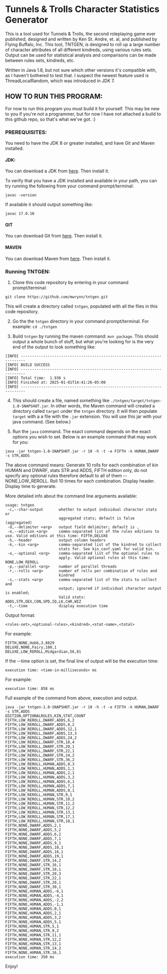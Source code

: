 # Tunnels & Trolls Character Statistics Generator
This is a tool used for Tunnels & Trolls, the second roleplaying game ever published, designed and written by Ken St. Andre, et. al, and published by Flying Buffalo, Inc. This tool, TNTGEN, is designed to roll up a large number of character attributes of all different kindreds, using various rules sets. Output can be used for statistical analysis and comparisons can be made between rules sets, kindreds, etc.   
  
  
Written in Java 1.8, but not sure which other versions it's compatible with, as I haven't bothered to test that. I suspect the newest feature used is ThreadLocalRandom, which was introduced in JDK 7.

## HOW TO RUN THIS PROGRAM:

For now to run this program you must build it for yourself. This may be new to you if you're not a programmer, but for now I have not attached a build to this github repo, so that's what we've got. :) 

### PREREQUISITES:
You need to have the JDK 8 or greater installed, and have Git and Maven installed.

#### JDK:
You can download a JDK from [here](https://www.oracle.com/java/technologies/downloads/). Then install it.

To verify that you have a JDK installed and available in your path, you can try running the following from your command prompt/terminal:
```
javac -version
```

If available it should output something like:
```
javac 17.0.10
```
#### GIT
You can download Git from [here](https://git-scm.com/downloads). Then install it.

#### MAVEN
You can download Maven from [here](https://maven.apache.org/download.cgi). Then install it.

### Running TNTGEN:
1. Clone this code repository by entering in your command prompt/terminal:
```
git clone https://github.com/mwrynn/tntgen.git
```

This will create a directory called `tntgen`, populated with all the files in this code repository.

2. Go the the `tntgen` directory in your command prompt/terminal. For example: `cd ./tntgen`

3. Build `tntgen` by running the maven command: `mvn package`. This should output a whole bunch of stuff, but what you're looking for is the very end of the output to look something like:
```
[INFO] ------------------------------------------------------------------------
[INFO] BUILD SUCCESS
[INFO] ------------------------------------------------------------------------
[INFO] Total time:  1.936 s
[INFO] Finished at: 2025-01-01T14:41:26-05:00
[INFO] ------------------------------------------------------------------------
```

4. This should create a file, named something like `./tntgen/target/tntgen-1.0-SNAPSHOT.jar`. In other words, the Maven command will created a directory called `target` under the `tntgen` directory. It will then populate `target` with a a file with the `.jar` extension. You will use this jar with your java command. (See below.)

5. Run the `java` command. The exact command depends on the exact options you wish to set. Below is an example command that may work for you:
```
java -jar tntgen-1.0-SNAPSHOT.jar -r 10 -h -t -e FIFTH -k HUMAN,DWARF -s STR,ADDS
```
The above command means: Generate 10 rolls for each combination of kin HUMAN and DWARF, stats STR and ADDS, FIFTH edition only, do not specify any optional rules therefore default to all of them -- NONE,LOW_REROLL. Roll 10 times for each combination. Display header. Display time to generate.

More detailed info about the command line arguments available:

```
usage: tntgen
 -c,--char-output       whether to output individual character stats or
                        aggregated stats; default is false (aggregated)
 -d,--delimiter <arg>   output field delimiter; default is ,
 -e,--edition <arg>     comma-separated list of the rules editions to use. Valid editions at this time: FIFTH,DELUXE
 -h,--header            output column headers
 -k,--kin <arg>         comma-separated list of the kindred to collect
                        stats for. See kin_conf.yaml for valid kin.
 -o,--optional <arg>    comma-separated list of the optional rules to
                        apply. Valid optional rules at this time: NONE,LOW_REROLL
 -p,--parallel <arg>    number of parallel threads
 -r,--rolls <arg>       number of rolls per combination of rules and
                        kindred
 -s,--stats <arg>       comma-separated list of the stats to collect and
                        output; ignored if individual character output is enabled;
                        Valid stats: ADDS,STR,DEX,CON,SPD,IQ,LK,CHR,WIZ
 -t,--time              display execution time
```

Output format:  
```
<rules-set>,<optional-rules>,<kindred>,<stat-name>,<total>  
```
  
For example:  
```
FIFTH,NONE,Hobb,3,8829
DELUXE,NONE,Fairy,100,1
DELUXE,LOW_REROLL,Midgardian,56,81
```

If the --time option is set, the final line of output will be the execution time:
```
execution time: <time-in-milliseconds> ms
```

For example:
```
execution time: 858 ms
```

Full example of the command from above, execution and output. 
```
java -jar tntgen-1.0-SNAPSHOT.jar -r 10 -h -t -e FIFTH -k HUMAN,DWARF -s STR,ADDS
EDITION,OPTIONALRULES,KIN,STAT,COUNT
FIFTH,LOW_REROLL,DWARF,ADDS,6,2
FIFTH,LOW_REROLL,DWARF,ADDS,8,2
FIFTH,LOW_REROLL,DWARF,ADDS,12,1
FIFTH,LOW_REROLL,DWARF,ADDS,13,3
FIFTH,LOW_REROLL,DWARF,ADDS,24,2
FIFTH,LOW_REROLL,DWARF,STR,18,4
FIFTH,LOW_REROLL,DWARF,STR,20,1
FIFTH,LOW_REROLL,DWARF,STR,22,1
FIFTH,LOW_REROLL,DWARF,STR,24,2
FIFTH,LOW_REROLL,DWARF,STR,36,2
FIFTH,LOW_REROLL,HUMAN,ADDS,0,3
FIFTH,LOW_REROLL,HUMAN,ADDS,1,1
FIFTH,LOW_REROLL,HUMAN,ADDS,2,1
FIFTH,LOW_REROLL,HUMAN,ADDS,3,2
FIFTH,LOW_REROLL,HUMAN,ADDS,6,1
FIFTH,LOW_REROLL,HUMAN,ADDS,7,1
FIFTH,LOW_REROLL,HUMAN,ADDS,8,1
FIFTH,LOW_REROLL,HUMAN,STR,9,1
FIFTH,LOW_REROLL,HUMAN,STR,10,2
FIFTH,LOW_REROLL,HUMAN,STR,11,2
FIFTH,LOW_REROLL,HUMAN,STR,12,2
FIFTH,LOW_REROLL,HUMAN,STR,13,1
FIFTH,LOW_REROLL,HUMAN,STR,17,1
FIFTH,LOW_REROLL,HUMAN,STR,18,1
FIFTH,NONE,DWARF,ADDS,2,1
FIFTH,NONE,DWARF,ADDS,5,2
FIFTH,NONE,DWARF,ADDS,6,2
FIFTH,NONE,DWARF,ADDS,7,1
FIFTH,NONE,DWARF,ADDS,9,1
FIFTH,NONE,DWARF,ADDS,10,1
FIFTH,NONE,DWARF,ADDS,16,1
FIFTH,NONE,DWARF,ADDS,19,1
FIFTH,NONE,DWARF,STR,14,2
FIFTH,NONE,DWARF,STR,16,1
FIFTH,NONE,DWARF,STR,18,1
FIFTH,NONE,DWARF,STR,20,3
FIFTH,NONE,DWARF,STR,22,1
FIFTH,NONE,DWARF,STR,28,1
FIFTH,NONE,DWARF,STR,30,1
FIFTH,NONE,HUMAN,ADDS,-6,1
FIFTH,NONE,HUMAN,ADDS,-4,1
FIFTH,NONE,HUMAN,ADDS,-2,2
FIFTH,NONE,HUMAN,ADDS,-1,1
FIFTH,NONE,HUMAN,ADDS,0,1
FIFTH,NONE,HUMAN,ADDS,2,1
FIFTH,NONE,HUMAN,ADDS,3,2
FIFTH,NONE,HUMAN,ADDS,5,1
FIFTH,NONE,HUMAN,STR,5,1
FIFTH,NONE,HUMAN,STR,9,2
FIFTH,NONE,HUMAN,STR,11,1
FIFTH,NONE,HUMAN,STR,12,2
FIFTH,NONE,HUMAN,STR,13,1
FIFTH,NONE,HUMAN,STR,14,2
FIFTH,NONE,HUMAN,STR,16,1
execution time: 350 ms
```

Enjoy!
